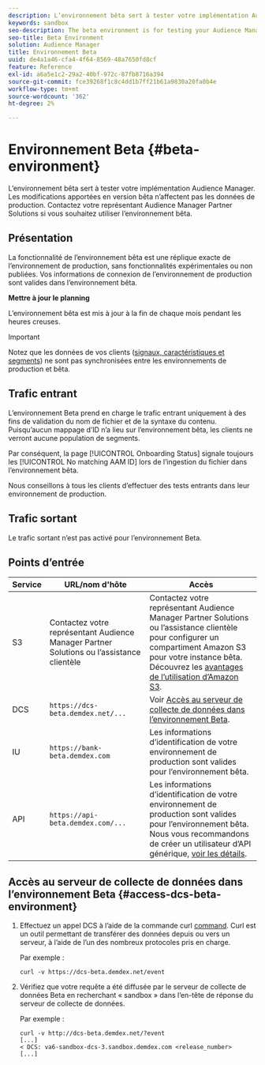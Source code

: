 ```yaml
---
description: L’environnement bêta sert à tester votre implémentation Audience Manager. Les modifications apportées en version bêta n’affectent pas les données de production. Contactez votre représentant Audience Manager Partner Solutions si vous souhaitez utiliser l’environnement bêta.
keywords: sandbox
seo-description: The beta environment is for testing your Audience Manager implementation. Changes made in beta do not affect production data. Contact your Audience Manager Partner Solutions representative if you're interested in using the beta environment.
seo-title: Beta Environment
solution: Audience Manager
title: Environnement Beta
uuid: de4a1a46-cfa4-4f64-8569-48a7650fd8cf
feature: Reference
exl-id: a6a5e1c2-29a2-40bf-972c-87fb8716a394
source-git-commit: fce39268f1c8c4dd1b7ff21b61a9830a20fa0b4e
workflow-type: tm+mt
source-wordcount: '362'
ht-degree: 2%

---
```


# Environnement Beta {#beta-environment}

L’environnement bêta sert à tester votre implémentation Audience Manager. Les modifications apportées en version bêta n’affectent pas les données de production. Contactez votre représentant Audience Manager Partner Solutions si vous souhaitez utiliser l’environnement bêta.

## Présentation

La fonctionnalité de l’environnement bêta est une réplique exacte de l’environnement de production, sans fonctionnalités expérimentales ou non publiées. Vos informations de connexion de l’environnement de production sont valides dans l’environnement bêta.

**Mettre à jour le planning**

L’environnement bêta est mis à jour à la fin de chaque mois pendant les heures creuses.

>[!IMPORTANT]
>
>Notez que les données de vos clients ([signaux, caractéristiques et segments](https://experienceleague.adobe.com/docs/audience-manager/user-guide/reference/signal-trait-segment.html?lang=fr)) ne sont pas synchronisées entre les environnements de production et bêta.

## Trafic entrant

L’environnement Beta prend en charge le trafic entrant uniquement à des fins de validation du nom de fichier et de la syntaxe du contenu. Puisqu’aucun mappage d’ID n’a lieu sur l’environnement bêta, les clients ne verront aucune population de segments.

Par conséquent, la page [!UICONTROL Onboarding Status] signale toujours les [!UICONTROL No matching AAM ID] lors de l’ingestion du fichier dans l’environnement bêta.

Nous conseillons à tous les clients d’effectuer des tests entrants dans leur environnement de production.

## Trafic sortant

Le trafic sortant n’est pas activé pour l’environnement Beta.

## Points d’entrée

| Service | URL/nom d&#39;hôte | Accès |
|--- |--- | --- |
| S3 | Contactez votre représentant Audience Manager Partner Solutions ou l’assistance clientèle | Contactez votre représentant Audience Manager Partner Solutions ou l’assistance clientèle pour configurer un compartiment Amazon S3 pour votre instance bêta. Découvrez les [avantages de l’utilisation d’Amazon S3](../reference/amazon-s3.md). |
| DCS | `https://dcs-beta.demdex.net/...` | Voir [Accès au serveur de collecte de données dans l’environnement Beta](../reference/beta-environment.md#access-dcs-beta-environment). |
| IU | `https://bank-beta.demdex.com` | Les informations d’identification de votre environnement de production sont valides pour l’environnement bêta. |
| API | `https://api-beta.demdex.com/...` | Les informations d’identification de votre environnement de production sont valides pour l’environnement bêta. Nous vous recommandons de créer un utilisateur d’API générique, [voir les détails](../api/rest-api-main/aam-api-getting-started.md#requirements). |

## Accès au serveur de collecte de données dans l’environnement Beta {#access-dcs-beta-environment}

1. Effectuez un appel DCS à l’aide de la commande curl [command](https://curl.haxx.se/docs/manpage.html). Curl est un outil permettant de transférer des données depuis ou vers un serveur, à l’aide de l’un des nombreux protocoles pris en charge.

   Par exemple :

   `curl -v https://dcs-beta.demdex.net/event`

1. Vérifiez que votre requête a été diffusée par le serveur de collecte de données Beta en recherchant « sandbox » dans l’en-tête de réponse du serveur de collecte de données.

   Par exemple :

   ```
   curl -v http://dcs-beta.demdex.net/?event
   [...]
   < DCS: va6-sandbox-dcs-3.sandbox.demdex.com <release_number>
   [...]
   ```

<!--

1. Determine the load balancer's endpoint IP addresses.

   Run the `dig`  [command](https://en.wikipedia.org/wiki/Dig_(command)) to determine the IP address of the nearest load balancer. The `dig` command queries the Domain Name System and returns the name and IP addresses of the [!DNL Audience Manager] [!UICONTROL Data Collection Servers (DCS)].

   ```
   dig dcs-beta.demdex.net
   ...
   dcs-sandbox-1754093861.us-east-1.elb.amazonaws.com. 60 IN A 52.87.15.51
   dcs-sandbox-1754093861.us-east-1.elb.amazonaws.com. 60 IN A 50.16.150.8
   dcs-sandbox-1754093861.us-east-1.elb.amazonaws.com. 60 IN A 52.2.228.100
   ```

2. Using one of the addresses in the above table, add a static DNS entry in the [!DNL /etc/hosts] file.

   On Windows, modify [!DNL c:\WINDOWS\system32\drivers\etc\hosts].

   For example:

   [!DNL 52.87.15.51 *`samplepartner`*.demdex.net]

   >[!NOTE]
   >
   >The addresses change occasionally, so you must keep your [!DNL /etc/hosts] file up to date.

   Additionally, if you need to set up ID synchronization, you must add a similar entry for [!DNL dpm.demdex.net.]

   [!DNL 52.87.15.51 dpm.demdex.net]. 

3. Make a DCS call, using the `curl` [command](https://curl.haxx.se/docs/manpage.html). Curl is a tool to transfer data from or to a server, using one of many supported protocols.

   For example:

   [!DNL https://<domain>/event?product=camera] 

4. Verify that your request was served by the beta DCS by looking for "sandbox" in the DCS response header.

   For example:

   ```
   curl -v https://dcs-beta.demdex.net/?event
   [...]
   < DCS: va6-sandbox-dcs-3.sandbox.demdex.com <release_number>
   [...]
   ```

   -->
